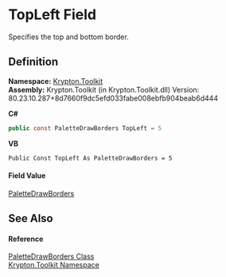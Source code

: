 # TopLeft Field


Specifies the top and bottom border.



## Definition
**Namespace:** <a href="79d2eac2-21f4-54ff-7552-b20c33c30600.md">Krypton.Toolkit</a>  
**Assembly:** Krypton.Toolkit (in Krypton.Toolkit.dll) Version: 80.23.10.287+8d7660f9dc5efd033fabe008ebfb904beab6d444

**C#**
``` C#
public const PaletteDrawBorders TopLeft = 5
```
**VB**
``` VB
Public Const TopLeft As PaletteDrawBorders = 5
```



#### Field Value
<a href="57c04dd4-2ce7-4f51-9b17-f9d26d39fa4e.md">PaletteDrawBorders</a>

## See Also


#### Reference
<a href="57c04dd4-2ce7-4f51-9b17-f9d26d39fa4e.md">PaletteDrawBorders Class</a>  
<a href="79d2eac2-21f4-54ff-7552-b20c33c30600.md">Krypton.Toolkit Namespace</a>  
